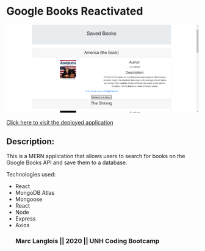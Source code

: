 # Google Books Reactivated

<img src=readmeImg.png alt="screenshot" />


<a href="https://google-books-reactivated.herokuapp.com/view">Click here to visit the deployed application</a>


## Description:

This is a MERN application that allows users to search for books on the Google Books API and save them to a database. 

Technologies used:
<ul>
<li>React </li>
<li> MongoDB Atlas</li>
<li> Mongoose</li>
<li> React</li>
<li>Node </li>
<li>Express </li>
<li>Axios </li>

### Marc Langlois || 2020 || UNH Coding Bootcamp
